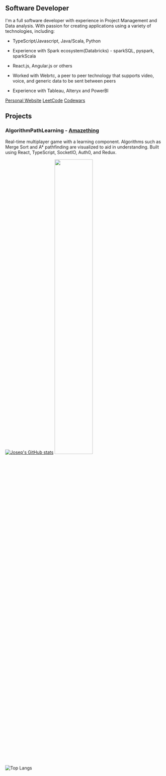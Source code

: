 ## Software Developer

I'm a full software developer with experience in Project Management and Data analysis. With passion for creating applications using a variety of technologies, including:

- TypeScript/Javascript, Java/Scala, Python
- Experience with Spark ecosystem(Databricks) - sparkSQL, pyspark, sparkScala
- React.js, Angular.js or others

- Worked with Webrtc, a peer to peer technology that supports video, voice, and generic data to be sent between peers

- Experience with Tableau, Alteryx and PowerBI

[Personal Website](https://josepabellana.com) [LeetCode](https://leetcode.com/josepabellana/) [Codewars](https://www.codewars.com/users/josepabellana)


## Projects
### AlgorithmPathLearning - [Amazething](https://chipper-kataifi-8ab766.netlify.app/)
Real-time multiplayer game with a learning component. Algorithms such as Merge Sort and A* pathfinding are visualized to aid in understanding. Built using React, TypeScript, SocketIO, Auth0, and Redux.


[![Josep's GitHub stats](https://github-readme-stats.vercel.app/api?username=josepabellana)](https://github.com/josepabellana/github-readme-stats)
<a href="http://www.github.com/josepabellana"><img src="https://github-readme-streak-stats.herokuapp.com/?user=josepabellana&stroke=ffffff&background=1c1917&ring=1f6feb&fire=1f6feb&currStreakNum=ffffff&currStreakLabel=1f6feb&sideNums=ffffff&sideLabels=ffffff&dates=ffffff&hide_border=true" width="49%" /></a>
 
![Top Langs](https://github-readme-stats.vercel.app/api/top-langs/?username=josepabellana&theme=tokyonight)
